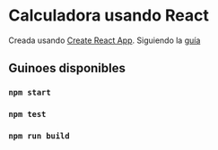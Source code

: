 # Calculadora usando React

Creada usando [Create React App](https://github.com/facebook/create-react-app).
Siguiendo la [guía](https://www.youtube.com/watch?v=n_cKSILMzmM)


## Guinoes disponibles

### `npm start`

### `npm test`

### `npm run build`
